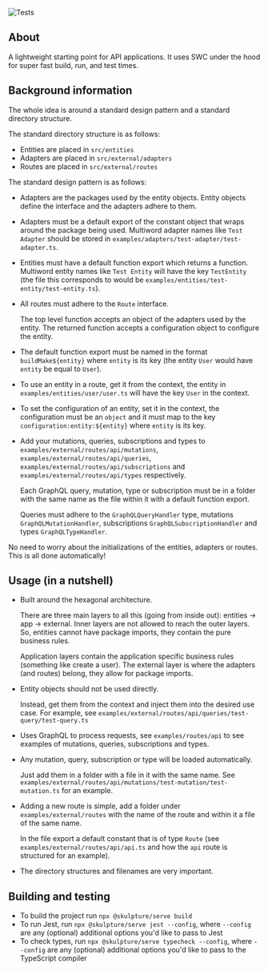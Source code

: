 ![Tests](https://github.com/nmathew98/serve/actions/workflows/main.yml/badge.svg)

## About

A lightweight starting point for API applications.
It uses SWC under the hood for super fast build, run, and test times.

## Background information

The whole idea is around a standard design pattern and a standard directory structure.

The standard directory structure is as follows:

- Entities are placed in `src/entities`
- Adapters are placed in `src/external/adapters`
- Routes are placed in `src/external/routes`

The standard design pattern is as follows:

- Adapters are the packages used by the entity objects.
  Entity objects define the interface and the adapters adhere to them.

- Adapters must be a default export of the constant object that wraps around the package being used.
  Multiword adapter names like `Test Adapter` should be stored in `examples/adapters/test-adapter/test-adapter.ts`.

- Entities must have a default function export which returns a function.
  Multiword entity names like `Test Entity` will have the key `TestEntity` (the file this corresponds to would be `examples/entities/test-entity/test-entity.ts`).

- All routes must adhere to the `Route` interface.

  The top level function accepts an object of the adapters used by the entity. The returned function accepts a configuration object to configure the entity.

- The default function export must be named in the format `buildMake${entity}` where `entity` is its key (the entity `User` would have `entity` be equal to `User`).

- To use an entity in a route, get it from the context, the entity in `examples/entities/user/user.ts` will have the key `User` in the context.

- To set the configuration of an entity, set it in the context, the configuration must be an `object` and it must map to the key `configuration:entity:${entity}` where `entity` is its key.

- Add your mutations, queries, subscriptions and types to `examples/external/routes/api/mutations`, `examples/external/routes/api/queries`, `examples/external/routes/api/subscriptions` and `examples/external/routes/api/types` respectively.

  Each GraphQL query, mutation, type or subscription must be in a folder with the same name as the file within it with a default function export.

  Queries must adhere to the `GraphQLQueryHandler` type, mutations `GraphQLMutationHandler`, subscriptions `GraphQLSubscriptionHandler` and types `GraphQLTypeHandler`.

No need to worry about the initializations of the entities, adapters or routes. This is all done automatically!

## Usage (in a nutshell)

- Built around the hexagonal architecture.

  There are three main layers to all this (going from inside out): entities -> app -> external. Inner layers are not allowed to reach the outer layers.
  So, entities cannot have package imports, they contain the pure business rules.

  Application layers contain the application specific business rules (something like create a user). The external layer is where the adapters (and routes) belong, they allow for package imports.

- Entity objects should not be used directly.

  Instead, get them from the context and inject them into the desired use case. For example, see `examples/external/routes/api/queries/test-query/test-query.ts`

- Uses GraphQL to process requests, see `examples/routes/api` to see examples of mutations, queries, subscriptions and types.

- Any mutation, query, subscription or type will be loaded automatically.

  Just add them in a folder with a file in it with the same name. See `examples/external/routes/api/mutations/test-mutation/test-mutation.ts` for an example.

- Adding a new route is simple, add a folder under `examples/external/routes` with the name of the route and within it a file of the same name.

  In the file export a default constant that is of type `Route` (see `examples/external/routes/api/api.ts` and how the `api` route is structured for an example).

- The directory structures and filenames are very important.

## Building and testing

- To build the project run `npx @skulpture/serve build`
- To run Jest, run `npx @skulpture/serve jest --config`, where `--config` are any (optional) additional options you'd like to pass to Jest
- To check types, run `npx @skulpture/serve typecheck --config`, where `--config` are any (optional) additional options you'd like to pass to the TypeScript compiler
